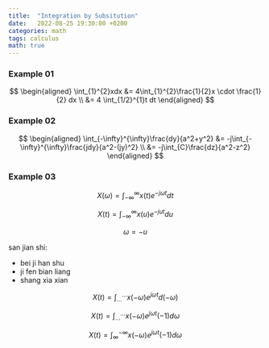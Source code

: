 ```yaml
---
title:  "Integration by Subsitution"
date:   2022-08-25 19:30:00 +0200
categories: math
tags: calculus
math: true
---
```


### Example 01

$$
\begin{aligned}
\int_{1}^{2}xdx &= 4\int_{1}^{2}\frac{1}{2}x \cdot \frac{1}{2} dx \\
&= 4 \int_{1/2}^{1}t dt
\end{aligned}
$$

### Example 02

$$
\begin{aligned}
\int_{-\infty}^{\infty}\frac{dy}{a^2+y^2} &= -j\int_{-\infty}^{\infty}\frac{jdy}{a^2-(jy)^2} \\
&= -j\int_{C}\frac{dz}{a^2-z^2}
\end{aligned}
$$

### Example 03

$$
X(\omega) = \int_{-\infty}^{\infty} x(t) e^{-j\omega t} dt
$$

$$
X(t) = \int_{-\infty}^{\infty} x(u)e^{-jut} du
$$

$$
\omega = -u
$$

san jian shi:
- bei ji han shu
- ji fen bian liang
- shang xia xian

$$
X(t) = \int_{\dots}^{\dots} x(-\omega) e^{j\omega t} d(-\omega)
$$


$$
X(t) = \int_{\dots}^{\dots} x(-\omega) e^{j\omega t} (-1) d\omega
$$


$$
X(t) = \int_{\infty}^{-\infty} x(-\omega) e^{j\omega t} (-1) d\omega
$$
